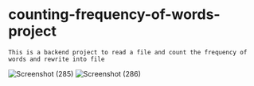 # counting-frequency-of-words-project #
    This is a backend project to read a file and count the frequency of words and rewrite into file

![Screenshot (285)](https://user-images.githubusercontent.com/70270506/144717406-b214b0fa-61ee-4ba4-a51e-57136284e379.png)
![Screenshot (286)](https://user-images.githubusercontent.com/70270506/144717422-5ef82b50-09dc-4459-8074-5902738126c2.png)

